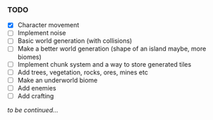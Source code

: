 ### TODO

- [x] Character movement
- [ ] Implement noise
- [ ] Basic world generation (with collisions)
- [ ] Make a better world generation (shape of an island maybe, more biomes)
- [ ] Implement chunk system and a way to store generated tiles
- [ ] Add trees, vegetation, rocks, ores, mines etc
- [ ] Make an underworld biome
- [ ] Add enemies
- [ ] Add crafting

*to be continued...*